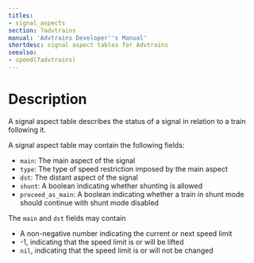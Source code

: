 ```yaml
---
titles:
- signal_aspects
section: 7advtrains
manual: 'Advtrains Developer''s Manual'
shortdesc: signal aspect tables for Advtrains
seealso:
- speed(7advtrains)
---
```


# Description
A signal aspect table describes the status of a signal in relation to a train following it.

A signal aspect table may contain the following fields:

* `main`: The main aspect of the signal
* `type`: The type of speed restriction imposed by the main aspect
* `dst`: The distant aspect of the signal
* `shunt`: A boolean indicating whether shunting is allowed
* `proceed_as_main`: A boolean indicating whether a train in shunt mode should continue with shunt mode disabled

The `main` and `dst` fields may contain

* A non-negative number indicating the current or next speed limit
* -1, indicating that the speed limit is or will be lifted
* `nil`, indicating that the speed limit is or will not be changed
